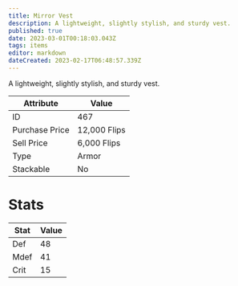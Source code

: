 ```yaml
---
title: Mirror Vest
description: A lightweight, slightly stylish, and sturdy vest.
published: true
date: 2023-03-01T00:18:03.043Z
tags: items
editor: markdown
dateCreated: 2023-02-17T06:48:57.339Z
---
```


A lightweight, slightly stylish, and sturdy vest.

|Attribute|Value|
|-|-|
|ID|467|
|Purchase Price|12,000 Flips|
|Sell Price|6,000 Flips|
|Type|Armor|
|Stackable|No|

# Stats
|Stat|Value|
|-|-|
|Def|48|
|Mdef|41|
|Crit|15|
